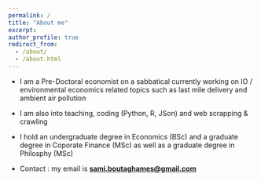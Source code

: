 ```yaml
---
permalink: /
title: "About me"
excerpt: 
author_profile: true
redirect_from: 
  - /about/
  - /about.html
---
```



* I am a Pre-Doctoral economist on a sabbatical currently working on IO / environmental economics related topics such as last mile delivery and ambient air pollution

* I am also into teaching, coding (Python, R, JSon) and web scrapping & crawling

* I hold an undergraduate degree in Economics (BSc) and a graduate degree in Coporate Finance (MSc) as well as a graduate degree in Philosphy (MSc)

* Contact : my email is **sami.boutaghames@gmail.com**